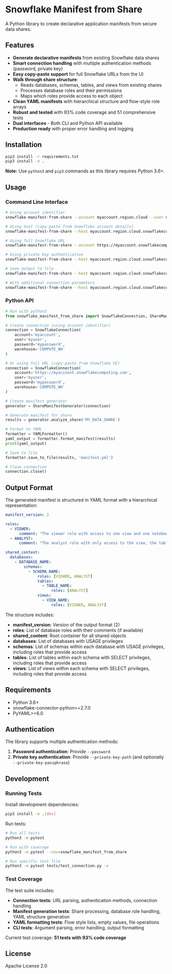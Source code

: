 # Snowflake Manifest from Share

A Python library to create declarative application manifests from secure data shares.

## Features

- **Generate declarative manifests** from existing Snowflake data shares
- **Smart connection handling** with multiple authentication methods (password, private key)
- **Easy copy-paste support** for full Snowflake URLs from the UI
- **Walk through share structure**:
  - Reads databases, schemas, tables, and views from existing shares
  - Processes database roles and their permissions
  - Maps which roles provide access to each object
- **Clean YAML manifests** with hierarchical structure and flow-style role arrays
- **Robust and tested** with 93% code coverage and 51 comprehensive tests
- **Dual interfaces** - Both CLI and Python API available
- **Production ready** with proper error handling and logging

## Installation

```bash
pip3 install -r requirements.txt
pip3 install -e .
```

**Note:** Use `python3` and `pip3` commands as this library requires Python 3.6+.

## Usage

### Command Line Interface

```bash
# Using account identifier
snowflake-manifest-from-share --account myaccount.region.cloud --user myuser --password mypass --share MYSHARE

# Using host (copy-paste from Snowflake account details)
snowflake-manifest-from-share --host myaccount.region.cloud.snowflakecomputing.com --user myuser --password mypass --share MYSHARE

# Using full Snowflake URL
snowflake-manifest-from-share --account https://myaccount.snowflakecomputing.com --user myuser --password mypass --share MYSHARE

# Using private key authentication
snowflake-manifest-from-share --host myaccount.region.cloud.snowflakecomputing.com --user myuser --private-key-path /path/to/key.pem --share MYSHARE

# Save output to file
snowflake-manifest-from-share --host myaccount.region.cloud.snowflakecomputing.com --user myuser --password mypass --share MYSHARE --output manifest.yml

# With additional connection parameters
snowflake-manifest-from-share --host myaccount.region.cloud.snowflakecomputing.com --user myuser --password mypass --share MYSHARE --warehouse COMPUTE_WH --role ANALYST_ROLE
```

### Python API

```python
# Run with python3
from snowflake_manifest_from_share import SnowflakeConnection, ShareManifestGenerator, YAMLFormatter

# Create connection (using account identifier)
connection = SnowflakeConnection(
    account='myaccount',
    user='myuser',
    password='mypassword',
    warehouse='COMPUTE_WH'
)

# Or using full URL (copy-paste from Snowflake UI)
connection = SnowflakeConnection(
    account='https://myaccount.snowflakecomputing.com',
    user='myuser',
    password='mypassword',
    warehouse='COMPUTE_WH'
)

# Create manifest generator
generator = ShareManifestGenerator(connection)

# Generate manifest for share
results = generator.analyze_share('MY_DATA_SHARE')

# Format to YAML
formatter = YAMLFormatter()
yaml_output = formatter.format_manifest(results)
print(yaml_output)

# Save to file
formatter.save_to_file(results, 'manifest.yml')

# Close connection
connection.close()
```

## Output Format

The generated manifest is structured in YAML format with a hierarchical representation:

```yaml
manifest_version: 2

roles:
  - VIEWER:
      comment: "The viewer role with access to one view and one notebook"
  - ANALYST:
      comment: "The analyst role with only access to the view, the table, and both the notebooks"

shared_content:
  databases:
    - DATABASE_NAME:
        schemas:
          - SCHEMA_NAME:
              roles: [VIEWER, ANALYST]
              tables:
                - TABLE_NAME:
                    roles: [ANALYST]
              views:
                - VIEW_NAME:
                    roles: [VIEWER, ANALYST]
```

The structure includes:
- **manifest_version**: Version of the output format (2)
- **roles**: List of database roles with their comments (if available)
- **shared_content**: Root container for all shared objects
- **databases**: List of databases with USAGE privileges
- **schemas**: List of schemas within each database with USAGE privileges, including roles that provide access
- **tables**: List of tables within each schema with SELECT privileges, including roles that provide access
- **views**: List of views within each schema with SELECT privileges, including roles that provide access

## Requirements

- Python 3.6+
- snowflake-connector-python>=2.7.0
- PyYAML>=6.0

## Authentication

The library supports multiple authentication methods:

1. **Password authentication**: Provide `--password`
2. **Private key authentication**: Provide `--private-key-path` (and optionally `--private-key-passphrase`)

## Development

### Running Tests

Install development dependencies:
```bash
pip3 install -e .[dev]
```

Run tests:
```bash
# Run all tests
python3 -m pytest

# Run with coverage
python3 -m pytest --cov=snowflake_manifest_from_share

# Run specific test file
python3 -m pytest tests/test_connection.py -v
```

### Test Coverage

The test suite includes:
- **Connection tests**: URL parsing, authentication methods, connection handling
- **Manifest generation tests**: Share processing, database role handling, YAML structure generation
- **YAML formatting tests**: Flow style lists, empty values, file operations  
- **CLI tests**: Argument parsing, error handling, output formatting

Current test coverage: **51 tests with 93% code coverage**

## License

Apache License 2.0